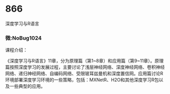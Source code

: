 # 866
深度学习与R语言
### 微:NoBug1024 


课程介绍：

《深度学习与R语言》11章，分为原理篇（第1~8章）和应用篇（第9~11章）。原理篇按照深度学习的发展过程，主要讨论了浅层神经网络、深度神经网络、卷积神经网络、递归神经网络、自编码网络、受限玻耳兹曼机和深度置信网。应用篇讨论R环境部署深度学习环境的一些策略，包括：MXNetR、H2O和其他深度学习R包以及一些典型的应用。
 
